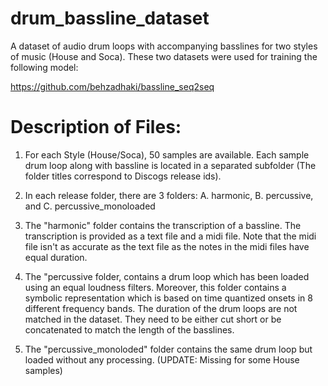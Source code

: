 # drum_bassline_dataset
A dataset of audio drum loops with accompanying basslines for two styles of music (House and Soca). These two datasets were used for training the following model:

https://github.com/behzadhaki/bassline_seq2seq


# Description of Files:

1. For each Style (House/Soca), 50 samples are available. Each sample drum loop along with bassline is located in a separated subfolder (The folder titles correspond to Discogs release ids). 

2. In each release folder, there are 3 folders: A. harmonic, B. percussive, and C. percussive_monoloaded
3. The "harmonic" folder contains the transcription of a bassline. The transcription is provided as a text file and a midi file. Note that the midi file isn't as accurate as the text file as the notes in the midi files have equal duration.
4. The "percussive folder, contains a drum loop which has been loaded using an equal loudness filters. Moreover, this folder contains a symbolic representation which is based on time quantized onsets in 8 different frequency bands. The duration of the drum loops are not matched in the dataset. They need to be either cut short or be concatenated to match the length of the basslines.
5. The "percussive_monoloded" folder contains the same drum loop but loaded without any processing. (UPDATE: Missing for some House samples)


